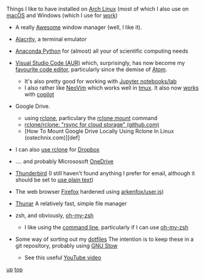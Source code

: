 Things I like to have installed on [Arch Linux](https://archlinux.org/) (most of which I also use on [macOS](../macos/README.md) and Windows (which I use for [work](../work/README.md))

- A really [Awesome](https://awesomewm.org/) window manager (well, I like it).
- [Alacrity](https://wiki.archlinux.org/title/Alacritty), a terminal emulator
- [Anaconda Python](https://www.anaconda.com/) for (almost) all your of scientific computing needs
- [Visual Studio Code (AUR)](https://aur.archlinux.org/packages/visual-studio-code-bin) which, surprisingly, has now become my [favourite code editor](https://code.visualstudio.com/updates/v1_86), particularly since the demise of [Atom](https://github.blog/2022-06-08-sunsetting-atom/).
  - It's also pretty good for working with [Jupyter](https://jupyter.org/)[ notebooks/lab](https://marketplace.visualstudio.com/items?itemName=ms-toolsai.jupyter)
  - I also rather like [NeoVim](https://neovim.io/) which works well in [tmux](https://github.com/tmux/tmux/wiki). It also now [works](https://github.com/github/copilot.vim) with [copilot](https://github.com/features/copilot)

- Google Drive.
  - using [rclone](https://archlinux.org/packages/extra/x86_64/rclone/), particulary the [rclone mount](https://rclone.org/commands/rclone_mount/) command
  - [rclone/rclone: "rsync for cloud storage" (github.com)](https://github.com/rclone/rclone)
  - [How To Mount Google Drive Locally Using Rclone In Linux (ostechnix.com)][def]

- I can also [use rclone](https://rclone.org/dropbox/) for  [Dropbox](https://aur.archlinux.org/packages/dropbox)
- .... and probably Micrososoft [OneDrive](https://rclone.org/onedrive/)
- [Thunderbird](https://wiki.archlinux.org/title/Thunderbird) (I still haven't found anything I prefer for email, although it should be set to [use plain text](https://useplaintext.email/))
- The web browser [Firefox](https://wiki.archlinux.org/title/Firefox) hardened using [arkenfox/user.js](https://github.com/arkenfox/user.js/))
- [Thunar](https://wiki.archlinux.org/title/Thunar) A relatively fast, simple file manager
- zsh, and obviously, [oh-my-zsh](https://ohmyz.sh/)
  - I like using the [command line](https://jeroenjanssens.com/dsatcl/), particularly if I can use [oh-my-zsh](https://github.com/ohmyzsh/wiki/blob/main/Cheatsheet.md)
- Some way of sorting out my [dotfiles](https://github.com/webpro/awesome-dotfiles) The intention is to keep these in a git repository, probably using [GNU Stow](https://www.gnu.org/software/stow/)
  - See this useful [YouTube video](https://www.youtube.com/watch?v=y6XCebnB9gs)

[up](README.md)
[top](../README.md)
